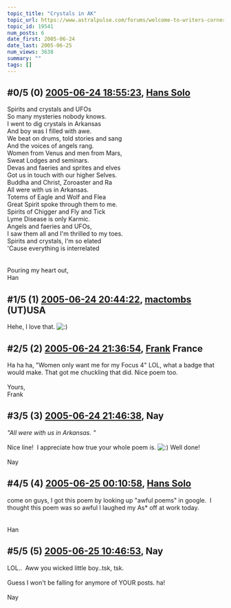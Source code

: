 ```yaml
---
topic_title: "Crystals in AK"
topic_url: https://www.astralpulse.com/forums/welcome-to-writers-corner!/crystals-in-ak
topic_id: 19541
num_posts: 6
date_first: 2005-06-24
date_last: 2005-06-25
num_views: 3638
summary: ""
tags: []
---
```


## \#0/5 (0) [2005-06-24 18:55:23](https://www.astralpulse.com/forums/index.php?msg=167853), [Hans Solo](https://www.astralpulse.com/forums/profile/?u=8848)  ##
<section>
Spirits and crystals and UFOs
<br>
So many mysteries nobody knows.
<br>
I went to dig crystals in Arkansas
<br>
And boy was I filled with awe.
<br>
We beat on drums, told stories and sang
<br>
And the voices of angels rang.
<br>
Women from Venus and men from Mars,
<br>
Sweat Lodges and seminars.
<br>
Devas and faeries and sprites and elves
<br>
Got us in touch with our higher Selves.
<br>
Buddha and Christ, Zoroaster and Ra
<br>
All were with us in Arkansas.
<br>
Totems of Eagle and Wolf and Flea
<br>
Great Spirit spoke through them to me.
<br>
Spirits of Chigger and Fly and Tick
<br>
Lyme Disease is only Karmic.
<br>
Angels and faeries and UFOs,
<br>
I saw them all and I'm thrilled to my toes.
<br>
Spirits and crystals, I'm so elated
<br>
'Cause everything is interrelated
<br>
<br>
<br>
Pouring my heart out,
<br>
Han
</section>

## \#1/5 (1) [2005-06-24 20:44:22](https://www.astralpulse.com/forums/index.php?msg=167862), [mactombs](https://www.astralpulse.com/forums/profile/?u=5553) (UT)USA ##
<section>
Hehe, I love that.
<img alt=":)" class="smiley" src="https://www.astralpulse.com/forums/Smileys/fugue/smiley.png" title="Smiley"/>
</section>

## \#2/5 (2) [2005-06-24 21:36:54](https://www.astralpulse.com/forums/index.php?msg=167865), [Frank](https://www.astralpulse.com/forums/profile/?u=359) France ##
<section>
Ha ha ha, "Women only want me for my Focus 4" LOL, what a badge that would make. That got me chuckling that did. Nice poem too.
<br>
<br>
Yours,
<br>
Frank
</section>

## \#3/5 (3) [2005-06-24 21:46:38](https://www.astralpulse.com/forums/index.php?msg=167867), Nay  ##
<section>
<i>
 "All were with us in Arkansas. "
</i>
<br>
<br>
Nice line!  I appreciate how true your whole poem is.
<img alt=":)" class="smiley" src="https://www.astralpulse.com/forums/Smileys/fugue/smiley.png" title="Smiley"/>
Well done!
<br>
<br>
Nay
</section>

## \#4/5 (4) [2005-06-25 00:10:58](https://www.astralpulse.com/forums/index.php?msg=167880), [Hans Solo](https://www.astralpulse.com/forums/profile/?u=8848)  ##
<section>
come on guys, I got this poem by looking up "awful poems" in google.  I thought this poem was so awful I laughed my As* off at work today.
<br>
<br>
<br>
Han
</section>

## \#5/5 (5) [2005-06-25 10:46:53](https://www.astralpulse.com/forums/index.php?msg=167911), Nay  ##
<section>
LOL..  Aww you wicked little boy..tsk, tsk.
<br>
<br>
Guess I won't be falling for anymore of YOUR posts. ha!
<br>
<br>
Nay
</section>